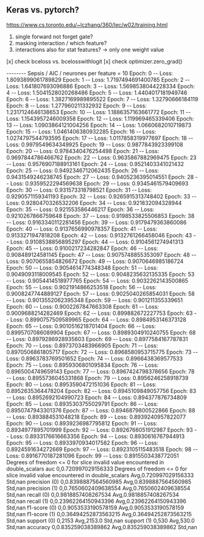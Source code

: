 Keras vs. pytorch?
- 



https://www.cs.toronto.edu/~lczhang/360/lec/w02/training.html

1) single forward not forget gate?
2) masking interaction / which feature?
3) interactions also for stat features? -> only one weight value

[x] check bceloss vs. bcelosswithlogit
[x] check optimizer.zero_grad()



-------- Sepsis / AIC / neurones per feature = 10
Epoch: 0 -- Loss: 1.8093899061789829
Epoch: 1 -- Loss: 1.7197494691400785
Epoch: 2 -- Loss: 1.641807693096886
Epoch: 3 -- Loss: 1.5698538044228334
Epoch: 4 -- Loss: 1.5041528020268486
Epoch: 5 -- Loss: 1.4404017181949746
Epoch: 6 -- Loss: 1.3827169989895522
Epoch: 7 -- Loss: 1.32790666184119
Epoch: 8 -- Loss: 1.277960211332932
Epoch: 9 -- Loss: 1.2317124646138653
Epoch: 10 -- Loss: 1.1886357163661772
Epoch: 11 -- Loss: 1.1543957246009358
Epoch: 12 -- Loss: 1.119969465339406
Epoch: 13 -- Loss: 1.0903864121004256
Epoch: 14 -- Loss: 1.0660682010719873
Epoch: 15 -- Loss: 1.0461406380932285
Epoch: 16 -- Loss: 1.0274797544793595
Epoch: 17 -- Loss: 1.0117858319977697
Epoch: 18 -- Loss: 0.9979549634349925
Epoch: 19 -- Loss: 0.9877843923399108
Epoch: 20 -- Loss: 0.9784340476254498
Epoch: 21 -- Loss: 0.9697844786466762
Epoch: 22 -- Loss: 0.9635867882969475
Epoch: 23 -- Loss: 0.9576907188913161
Epoch: 24 -- Loss: 0.9521403341021432
Epoch: 25 -- Loss: 0.9492346712062435
Epoch: 26 -- Loss: 0.9431549246238745
Epoch: 27 -- Loss: 0.9405236395014551
Epoch: 28 -- Loss: 0.9359522294569638
Epoch: 29 -- Loss: 0.9345461579409693
Epoch: 30 -- Loss: 0.931573318798521
Epoch: 31 -- Loss: 0.9290571159341193
Epoch: 32 -- Loss: 0.9265915313748402
Epoch: 33 -- Loss: 0.9280470326532206
Epoch: 34 -- Loss: 0.921832094328944
Epoch: 35 -- Loss: 0.921553586446217
Epoch: 36 -- Loss: 0.9210267866759648
Epoch: 37 -- Loss: 0.9198533825506853
Epoch: 38 -- Loss: 0.9163340112281456
Epoch: 39 -- Loss: 0.9179479363860086
Epoch: 40 -- Loss: 0.9137656990978357
Epoch: 41 -- Loss: 0.9133271947818208
Epoch: 42 -- Loss: 0.9132761266458046
Epoch: 43 -- Loss: 0.9108538856895297
Epoch: 44 -- Loss: 0.9104561274941313
Epoch: 45 -- Loss: 0.9100217234282847
Epoch: 46 -- Loss: 0.908489124581145
Epoch: 47 -- Loss: 0.9075748855353097
Epoch: 48 -- Loss: 0.9070655854826672
Epoch: 49 -- Loss: 0.9070646985186724
Epoch: 50 -- Loss: 0.9054614774348348
Epoch: 51 -- Loss: 0.9049093118009545
Epoch: 52 -- Loss: 0.9048235632135335
Epoch: 53 -- Loss: 0.9054414518977765
Epoch: 54 -- Loss: 0.9032262143500865
Epoch: 55 -- Loss: 0.9021914866253518
Epoch: 56 -- Loss: 0.9008247744889127
Epoch: 57 -- Loss: 0.9025040265854031
Epoch: 58 -- Loss: 0.9013552062395348
Epoch: 59 -- Loss: 0.901211355339651
Epoch: 60 -- Loss: 0.9002267847663308
Epoch: 61 -- Loss: 0.9009688214282469
Epoch: 62 -- Loss: 0.899882672227753
Epoch: 63 -- Loss: 0.8990757509589965
Epoch: 64 -- Loss: 0.8984953146373128
Epoch: 65 -- Loss: 0.9010516218701404
Epoch: 66 -- Loss: 0.8995707086089904
Epoch: 67 -- Loss: 0.8989304910240755
Epoch: 68 -- Loss: 0.8979286928935603
Epoch: 69 -- Loss: 0.8977584167787831
Epoch: 70 -- Loss: 0.8973703483966905
Epoch: 71 -- Loss: 0.8970506861805717
Epoch: 72 -- Loss: 0.8968580953715775
Epoch: 73 -- Loss: 0.8963783769501652
Epoch: 74 -- Loss: 0.8966438369577533
Epoch: 75 -- Loss: 0.8959306801095834
Epoch: 76 -- Loss: 0.8965004749659143
Epoch: 77 -- Loss: 0.8967424798378656
Epoch: 78 -- Loss: 0.8955736045331868
Epoch: 79 -- Loss: 0.8956246258918739
Epoch: 80 -- Loss: 0.8953590472151036
Epoch: 81 -- Loss: 0.8952635364478204
Epoch: 82 -- Loss: 0.8945109849057756
Epoch: 83 -- Loss: 0.8952692104990723
Epoch: 84 -- Loss: 0.894377876734809
Epoch: 85 -- Loss: 0.8935303755029791
Epoch: 86 -- Loss: 0.8950747943301376
Epoch: 87 -- Loss: 0.8946879800522866
Epoch: 88 -- Loss: 0.893884531048218
Epoch: 89 -- Loss: 0.8939240957822077
Epoch: 90 -- Loss: 0.8939236987795812
Epoch: 91 -- Loss: 0.8934977895701999
Epoch: 92 -- Loss: 0.8926766051912987
Epoch: 93 -- Loss: 0.8933176616663356
Epoch: 94 -- Loss: 0.8930616767944913
Epoch: 95 -- Loss: 0.8933970934017582
Epoch: 96 -- Loss: 0.8924591634272669
Epoch: 97 -- Loss: 0.8923105115483518
Epoch: 98 -- Loss: 0.8916770187281096
Epoch: 99 -- Loss: 0.8915503438772051
Degrees of freedom <= 0 for slice
invalid value encountered in double_scalars
auc
0,0.720997029156333
Degrees of freedom <= 0 for slice
invalid value encountered in double_scalars
Avg,0.720997029156333
Std,nan
precision (0)
0,0.8398887564560985
Avg,0.8398887564560985
Std,nan
precision (1)
0,0.7650602409638554
Avg,0.7650602409638554
Std,nan
recall (0)
0,0.9818857408267534
Avg,0.9818857408267534
Std,nan
recall (1)
0,0.23962264150943396
Avg,0.23962264150943396
Std,nan
f1-score (0)
0,0.9053533190578159
Avg,0.9053533190578159
Std,nan
f1-score (1)
0,0.36494252873563215
Avg,0.36494252873563215
Std,nan
support (0)
0,2153
Avg,2153.0
Std,nan
support (1)
0,530
Avg,530.0
Std,nan
accuracy
0,0.835259038389862
Avg,0.835259038389862
Std,nan